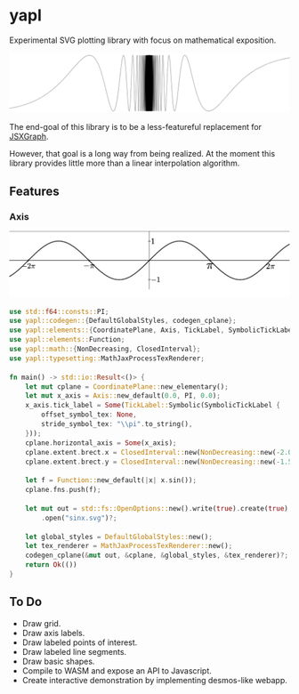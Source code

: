 # yapl
Experimental SVG plotting library with focus on mathematical exposition.

![sin(1/x)](readme-assets/sin1overx.png)

The end-goal of this library is to be a less-featureful replacement for 
[JSXGraph](https://jsxgraph.uni-bayreuth.de/wp/index.html).

However, that goal is a long way from being realized. At the moment this library
provides little more than a linear interpolation algorithm.

## Features

### Axis 
![sinx](readme-assets/sinx.png)

```rust
use std::f64::consts::PI;
use yapl::codegen::{DefaultGlobalStyles, codegen_cplane};
use yapl::elements::{CoordinatePlane, Axis, TickLabel, SymbolicTickLabel};
use yapl::elements::Function;
use yapl::math::{NonDecreasing, ClosedInterval};
use yapl::typesetting::MathJaxProcessTexRenderer;

fn main() -> std::io::Result<()> {
    let mut cplane = CoordinatePlane::new_elementary();
    let mut x_axis = Axis::new_default(0.0, PI, 0.0);
    x_axis.tick_label = Some(TickLabel::Symbolic(SymbolicTickLabel {
        offset_symbol_tex: None,
        stride_symbol_tex: "\\pi".to_string(),
    }));
    cplane.horizontal_axis = Some(x_axis);
    cplane.extent.brect.x = ClosedInterval::new(NonDecreasing::new(-2.0 * PI - 1.0, 2.0 * PI + 1.0));
    cplane.extent.brect.y = ClosedInterval::new(NonDecreasing::new(-1.5, 1.5));

    let f = Function::new_default(|x| x.sin());
    cplane.fns.push(f);
      
    let mut out = std::fs::OpenOptions::new().write(true).create(true).truncate(true)
        .open("sinx.svg")?;
    
    let global_styles = DefaultGlobalStyles::new();   
    let tex_renderer = MathJaxProcessTexRenderer::new();
    codegen_cplane(&mut out, &cplane, &global_styles, &tex_renderer)?;
    return Ok(())   
}
```

## To Do 
- Draw grid.
- Draw axis labels.
- Draw labeled points of interest.
- Draw labeled line segments.
- Draw basic shapes.
- Compile to WASM and expose an API to Javascript.
- Create interactive demonstration by implementing desmos-like webapp.
